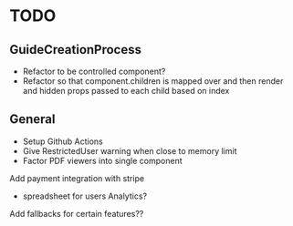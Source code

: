 # TODO

## GuideCreationProcess

- Refactor to be controlled component?
- Refactor so that component.children is mapped over and then render and hidden props passed to each child based on index

## General

- Setup Github Actions
- Give RestrictedUser warning when close to memory limit
- Factor PDF viewers into single component

Add payment integration with stripe
- spreadsheet for users
Analytics?

Add fallbacks for certain features??
